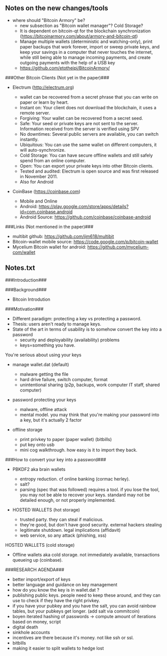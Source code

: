 Notes on the new changes/tools
------------------------------

* where should "Bitcoin Armory" be?
    - new subsection as "Bitcoin wallet manager"? Cold Storage?
    - It is dependent on bitcoin-qt for the blockchain synchronization (https://bitcoinarmory.com/about/armory-and-bitcoin-qt)
    - Manage multiple wallets (deterministic and watching-only), print paper backups that work forever, import or sweep private keys, and keep your savings in a computer that never touches the internet, while still being able to manage incoming payments, and create outgoing payments with the help of a USB key
    - https://github.com/etotheipi/BitcoinArmory/




###Other Bitcoin Clients (Not yet in the paper)###
* Electrum (http://electrum.org)
    - wallet can be recovered from a secret phrase that you can write on paper or learn by heart.
    - Instant on: Your client does not download the blockchain, it uses a remote server.
    - Forgiving: Your wallet can be recovered from a secret seed.
    - Safe: Your seed or private keys are not sent to the server. Information received from the server is verified using SPV
    - No downtimes: Several public servers are available, you can switch instantly.
    - Ubiquitous: You can use the same wallet on different computers, it will auto-synchronize.
    - Cold Storage: You can have secure offline wallets and still safely spend from an online computer.
    - Open: You can export your private keys into other Bitcoin clients.
    - Tested and audited: Electrum is open source and was first released in November 2011.
	- Also for Android
	
* CoinBase (https://coinbase.com)
    - Mobile and Online
	- Android: https://play.google.com/store/apps/details?id=com.coinbase.android
	- Android Source: https://github.com/coinbase/coinbase-android

###Links (Not mentioned in the paper)###
* multibit github: https://github.com/jim618/multibit
* Bitcoin-wallet mobile source:  https://code.google.com/p/bitcoin-wallet
* Mycelium Bitcoin wallet for android: https://github.com/mycelium-com/wallet




Notes.txt
---------
###Introduction###

###Background###
* Bitcoin Introdution

###Motivation###
* Different paradigm: protecting a key vs protecting a password. 
* Thesis: users aren't ready to manage keys. 
* State of the art in terms of usability is to somehow convert the key into a password
    - security and deployability (availability) problems
    - keys=something you have. 

You're serious about using your keys
* manage wallet.dat (default)
    - malware getting the file
    - hard drive failure, switch computer, format
    - unintentional sharing (p2p, backups, work computer IT staff, shared computer)

* password protecting your keys
    - malware, offline attack
    - mental model. you may think that you're making your password into a key, but it's actually 2 factor

* offline storage
    - print privkey to paper (paper wallet) (bitbills)
    - put key onto usb
    - mini cog walkthrough. how easy is it to import they back. 

###How to convert your key into a password###
* PBKDF2 aka brain wallets
    - entropy reduction. cf online banking (cormac herley). 
    - salt?
    - parsing (spec that was followed) requires a tool. if you lose the tool, you may not be able to recover your keys. standard may not be detailed enough, or not properly implemented.

* HOSTED WALLETS (hot storage)
    - trusted party. they can steal if malicious.
    - they're good, but don't have good security. external hackers stealing
    - legitimate shutdown. legal implications (affidavit)
    - web service, so any attack (phishing, xss)

HOSTED WALLETS (cold storage)
* Offline wallets aka cold storage. not immediately available, transactions queueing up (coinbase). 

###RESEARCH AGENDA###
* better import/export of keys
* better language and guidance on key management 
* how do you know the key is in wallet.dat ?  
* publishing public keys. people need to keep these around, and they can use to check if they have the right privkey. 
* if you have your pubkey and you have the salt, you can avoid rainbow tables, but your pubkeys get longer. (add salt via commitcoin) 
* boyen iterated hashing of passwords -> compute amount of iterations based on money, script
* digital death
* sinkhole accounts
* incentives are there because it's money. not like ssh or ssl. 
* bitbills
* making it easier to split wallets to hedge lost 

